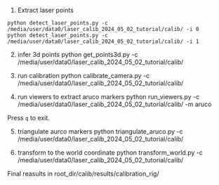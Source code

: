 1. Extract laser points
```
python detect_laser_points.py -c /media/user/data0/laser_calib_2024_05_02_tutorial/calib/ -i 0
python detect_laser_points.py -c /media/user/data0/laser_calib_2024_05_02_tutorial/calib/ -i 1
```

2. infer 3d points
python get_points3d.py -c /media/user/data0/laser_calib_2024_05_02_tutorial/calib/

3. run calibration
python calibrate_camera.py -c /media/user/data0/laser_calib_2024_05_02_tutorial/calib/

4. run viewers to extract aruco markers 
python run_viewers.py -c /media/user/data0/laser_calib_2024_05_02_tutorial/calib/ -m aruco

Press `q` to exit. 

5. triangulate aurco markers
python triangulate_aruco.py -c /media/user/data0/laser_calib_2024_05_02_tutorial/calib/

6. transform to the world coordinate
python transform_world.py -c /media/user/data0/laser_calib_2024_05_02_tutorial/calib/

Final reasults in root_dir/calib/results/calibration_rig/